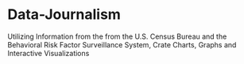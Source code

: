 # Data-Journalism
Utilizing Information from the from the U.S. Census Bureau and the Behavioral Risk Factor Surveillance System, Crate Charts, Graphs and Interactive Visualizations
